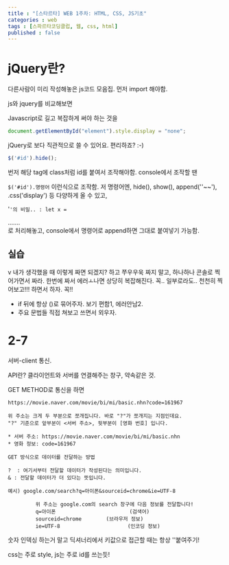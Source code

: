 ```yaml
---
title : "[스타르타] WEB 1주차: HTML, CSS, JS기초"
categories : web
tags : [스파르타코딩클럽, 웹, css, html]
published : false
---
```


# jQuery란?

다른사람이 미리 작성해놓은 js코드 모음집. 먼저 import 해야함.

js와 jquery를 비교해보면

Javascript로 길고 복잡하게 써야 하는 것을

```jsx
document.getElementById("element").style.display = "none";
```

jQuery로 보다 직관적으로 쓸 수 있어요. 편리하죠? :-)

```jsx
$('#id').hide();
```



번저 해당 tag에 class처럼 id를 붙여서 조작해야함. console에서 조작할 땐

`$('#id').명령어` 이런식으로 조작함.  저 명령어엔, hide(), show(), append(''~~'), .css('display') 등 다양하게 올 수 있고,

'`'의 비밀.. : let x = `<div> ....... </div> 로 처리해놓고, console에서 명령어로 append하면 그대로 붙여넣기 가능함.



## 실습

v 내가 생각했을 때 이렇게 짜면 되겠지? 하고 쭈우우욱 짜지 말고, 하나하나 콘솔로 찍어가면서 짜라. 한번에 짜서 에러ㅗ나면 상당히 복잡해진다. 꼭.. 일부로라도.. 천천히 찍어보고!!! 하면서 하자. 꼭!!

- if 뒤에 항상 ()로 묶어주자. 보기 편함1, 에러안남2.
- 주요 문법들 직접 쳐보고 쓰면서 외우자.



# 2-7

서버-client 통신.

API란? 클라이언트와 서버를 연결해주는 창구, 약속같은 것.

GET METHOD로 통신을 하면 

```
https://movie.naver.com/movie/bi/mi/basic.nhn?code=161967

위 주소는 크게 두 부분으로 쪼개집니다. 바로 "?"가 쪼개지는 지점인데요.
"?" 기준으로 앞부분이 <서버 주소>, 뒷부분이 [영화 번호] 입니다.

* 서버 주소: https://movie.naver.com/movie/bi/mi/basic.nhn
* 영화 정보: code=161967
```



````
GET 방식으로 데이터를 전달하는 방법

?  : 여기서부터 전달할 데이터가 작성된다는 의미입니다.
& : 전달할 데이터가 더 있다는 뜻입니다.

예시) google.com/search?q=아이폰&sourceid=chrome&ie=UTF-8

         위 주소는 google.com의 search 창구에 다음 정보를 전달합니다!
         q=아이폰                        (검색어)
         sourceid=chrome        (브라우저 정보)
         ie=UTF-8                      (인코딩 정보)
````

숫자 인덱싱 하는거 말고 딕셔너리에서 키값으로 접근할 때는 항상 ''붙여주기!

css는 주로 style, js는 주로 id를 쓰는듯!

